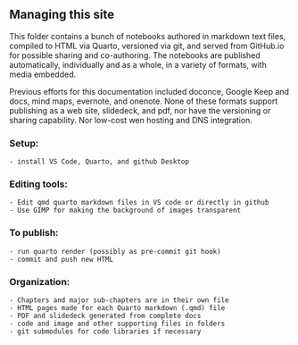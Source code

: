 ## Managing this site 
This folder contains a bunch of notebooks authored in markdown text files, compiled to HTML via Quarto, versioned via git, and served from GitHub.io for possible sharing and co-authoring. The notebooks are published automatically, individually and as a whole, in a variety of formats, with media embedded.

Previous efforts for this documentation included doconce, Google Keep and docs, mind maps, evernote, and onenote. None of these formats support publishing as a web site, slidedeck, and pdf, nor have the versioning or sharing capability. Nor low-cost wen hosting and DNS integration.

### Setup:
    - install VS Code, Quarto, and github Desktop
### Editing tools:
    - Edit qmd quarto markdown files in VS code or directly in github
    - Use GIMP for making the background of images transparent
### To publish:
    - run quarto render (possibly as pre-commit git hook)
    - commit and push new HTML
### Organization:
    - Chapters and major sub-chapters are in their own file
    - HTML pages made for each Quarto markdown (.qmd) file
    - PDF and slidedeck generated from complete docs
    - code and image and other supporting files in folders
    - git submodules for code libraries if necessary
